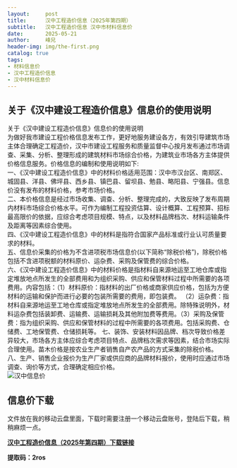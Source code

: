 ```yaml
---
layout:     post
title:      汉中工程造价信息（2025年第四期）
subtitle:   汉中工程造价信息 汉中市材料信息价
date:       2025-05-21
author:     峰兄
header-img: img/the-first.png
catalog: true
tags:
- 材料信息价
- 汉中工程造价信息
- 汉中材料信息价
---
```

## 关于《汉中建设工程造价信息》信息价的使用说明 ##
  关于《汉中建设工程造价信息》信息价的使用说明  
为做好我市建设工程价格信息发布工作，更好地服务建设各方，有效引导建筑市场主体合理确定工程造价，汉中市建设工程服务和质量监督中心按月发布通过市场调查、采集、分析、整理形成的建筑材料市场综合价格，为建筑业市场各方主体提供价格信息服务。价格信息的编制和使用说明如下:  
一、《汉中建设工程造价信息》中的材料价格适用范围：汉中市汉台区、南郑区、城固县、洋县、佛坪县、西乡县、镇巴县、留坝县、勉县、略阳县、宁强县。信息价没有发布的材料价格，参考市场价格。  
二、本价格信息是经过市场收集、调查、分析、整理完成的，大致反映了发布周期内材料市场综合价格水平。可作为编制工程投资估算、设计概算、工程预算、招标最高限价的依据，应综合考虑项目规模、特点，以及材料品牌档次、材料运输条件及距离等因素综合使用。  
四、《汉中建设工程造价信息》中的材料是指符合国家产品标准或行业认可质量要求的材料。   
五、信息价采集的价格为不含进项税市场信息价(以下简称“除税价格”)，除税价格包括不含进项税额的材料原价、运杂费、采购及保管费的综合价格。  
六、《汉中建设工程造价信息》中的材料价格是指材料自来源地运至工地仓库或指定堆放地点所发生的全部费用和为组织采购、供应和保管材料过程中所需要的各项费用。内容包括：（1）材料原价：指材料的出厂价格或商家供应价格，包括为方便材料的运输和保护而进行必要的包装所需要的费用，即包装费。 
 （2）运杂费：指材料自来源地运至工地仓库或指定堆放地点所发生的全部费用。除特殊说明外，材料运杂费包括装卸费、运输费、运输损耗及其他附加费等费用。（3）采购及保管费：指为组织采购、供应和保管材料的过程中所需要的各项费用。包括采购费、仓储费、工地保管费、仓储损耗等。
七、装饰、安装材料因品牌、档次导致价格差异较大，市场各方主体应综合考虑项目特点、品牌档次需求等因素，结合市场实际合理使用。苗木价格是按农业生产者销售自产农产品的方式采集的除税价格。  
八、生产、销售企业报价为生产厂家或供应商的品牌材料报价，使用时应通过市场调查、询价等方式，合理确定相应价格。   
![汉中信息价](https://pic1.imgdb.cn/item/682d304158cb8da5c8fff47c.jpg)

## 信息价下载 ##

文件放在我的移动云盘里面，下载时需要注册一个移动云盘账号，登陆后下载，稍稍麻烦一点。  

[**汉中工程造价信息（2025年第四期）下载链接**](https://caiyun.139.com/w/i/2nc6o6qTAPTjm)  

**提取码：2ros**



